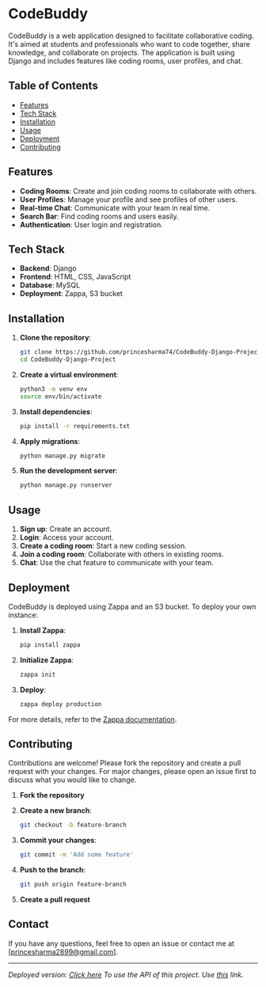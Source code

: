 # CodeBuddy

CodeBuddy is a web application designed to facilitate collaborative coding. It's aimed at students and professionals who want to code together, share knowledge, and collaborate on projects. The application is built using Django and includes features like coding rooms, user profiles, and chat.

## Table of Contents
- [Features](#features)
- [Tech Stack](#tech-stack)
- [Installation](#installation)
- [Usage](#usage)
- [Deployment](#deployment)
- [Contributing](#contributing)

## Features

- **Coding Rooms**: Create and join coding rooms to collaborate with others.
- **User Profiles**: Manage your profile and see profiles of other users.
- **Real-time Chat**: Communicate with your team in real time.
- **Search Bar**: Find coding rooms and users easily.
- **Authentication**: User login and registration.

## Tech Stack

- **Backend**: Django
- **Frontend**: HTML, CSS, JavaScript
- **Database**: MySQL
- **Deployment**: Zappa, S3 bucket

## Installation

1. **Clone the repository**:
   ```bash
   git clone https://github.com/princesharma74/CodeBuddy-Django-Project.git
   cd CodeBuddy-Django-Project
   ```

2. **Create a virtual environment**:
   ```bash
   python3 -m venv env
   source env/bin/activate
   ```

3. **Install dependencies**:
   ```bash
   pip install -r requirements.txt
   ```

4. **Apply migrations**:
   ```bash
   python manage.py migrate
   ```

5. **Run the development server**:
   ```bash
   python manage.py runserver
   ```

## Usage

1. **Sign up**: Create an account.
2. **Login**: Access your account.
3. **Create a coding room**: Start a new coding session.
4. **Join a coding room**: Collaborate with others in existing rooms.
5. **Chat**: Use the chat feature to communicate with your team.

## Deployment

CodeBuddy is deployed using Zappa and an S3 bucket. To deploy your own instance:

1. **Install Zappa**:
   ```bash
   pip install zappa
   ```

2. **Initialize Zappa**:
   ```bash
   zappa init
   ```

3. **Deploy**:
   ```bash
   zappa deploy production
   ```

For more details, refer to the [Zappa documentation](https://github.com/zappa/Zappa).

## Contributing

Contributions are welcome! Please fork the repository and create a pull request with your changes. For major changes, please open an issue first to discuss what you would like to change.

1. **Fork the repository**
2. **Create a new branch**:
   ```bash
   git checkout -b feature-branch
   ```

3. **Commit your changes**:
   ```bash
   git commit -m 'Add some feature'
   ```

4. **Push to the branch**:
   ```bash
   git push origin feature-branch
   ```

5. **Create a pull request**

## Contact

If you have any questions, feel free to open an issue or contact me at [princesharma2899@gmail.com].

---

*Deployed version: [Click here](https://yw0d0v4kp0.execute-api.ap-south-1.amazonaws.com/dev/) To use the API of this project. Use [this](https://1d29p3txbb.execute-api.ap-south-1.amazonaws.com/dev/api) link.*